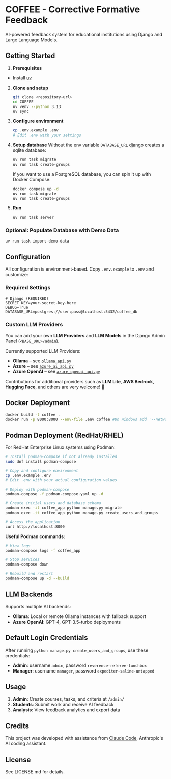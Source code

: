 # COFFEE - Corrective Formative Feedback

AI-powered feedback system for educational institutions using Django and Large Language Models.

## Getting Started

1. **Prerequisites**
- Install [uv](https://github.com/astral-sh/uv?tab=readme-ov-file#installation)

2. **Clone and setup**
   ```bash
   git clone <repository-url>
   cd COFFEE
   uv venv --python 3.13
   uv sync
   ```

3. **Configure environment**
   ```bash
   cp .env.example .env
   # Edit .env with your settings
   ```

5. **Setup database**
   Without the env variable `DATABASE_URL` django creates a sqlite database:
   ```bash 
   uv run task migrate
   uv run task create-groups
   ```
   
   If you want to use a PostgreSQL database, you can spin it up with Docker Compose:
   ```bash
   docker compose up -d 
   uv run task migrate
   uv run task create-groups
   ```

6. **Run**
   ```bash
   uv run task server
   ```

### Optional: Populate Database with Demo Data

```bash
uv run task import-demo-data
```

## Configuration

All configuration is environment-based. Copy `.env.example` to `.env` and customize:

### Required Settings
```env
# Django (REQUIRED)
SECRET_KEY=your-secret-key-here  
DEBUG=True
DATABASE_URL=postgres://user:pass@localhost:5432/coffee_db
```
### Custom LLM Providers

You can add your own **LLM Providers** and **LLM Models** in the Django Admin Panel (`<BASE_URL>/admin`).

Currently supported LLM Providers:
- **Ollama** – see [`ollama_api.py`](coffee/home/ai_provider/ollama_api.py)
- **Azure** – see [`azure_ai_api.py`](coffee/home/ai_provider/azure_ai_api.py)
- **Azure OpenAI** – see [`azure_openai_api.py`](coffee/home/ai_provider/azure_openai_api.py)

Contributions for additional providers such as **LLM Lite**, **AWS Bedrock**, **Hugging Face**, and others are very welcome! 🚀

## Docker Deployment

```bash
docker build -t coffee .
docker run -p 8000:8000 --env-file .env coffee #On Windows add '--network host'  
```

## Podman Deployment (RedHat/RHEL)

For RedHat Enterprise Linux systems using Podman:

```bash
# Install podman-compose if not already installed
sudo dnf install podman-compose

# Copy and configure environment
cp .env.example .env
# Edit .env with your actual configuration values

# Deploy with podman-compose
podman-compose -f podman-compose.yaml up -d

# Create initial users and database schema
podman exec -it coffee_app python manage.py migrate
podman exec -it coffee_app python manage.py create_users_and_groups

# Access the application
curl http://localhost:8000
```

**Useful Podman commands:**
```bash
# View logs
podman-compose logs -f coffee_app

# Stop services
podman-compose down

# Rebuild and restart
podman-compose up -d --build
```

## LLM Backends

Supports multiple AI backends:
- **Ollama**: Local or remote Ollama instances with fallback support
- **Azure OpenAI**: GPT-4, GPT-3.5-turbo deployments

## Default Login Credentials

After running `python manage.py create_users_and_groups`, use these credentials:

- **Admin**: username `admin`, password `reverence-referee-lunchbox`
- **Manager**: username `manager`, password `expediter-saline-untapped`

## Usage

1. **Admin**: Create courses, tasks, and criteria at `/admin/`
2. **Students**: Submit work and receive AI feedback
3. **Analysis**: View feedback analytics and export data

## Credits

This project was developed with assistance from [Claude Code](https://claude.ai/code), Anthropic's AI coding assistant.

## License

See LICENSE.md for details.